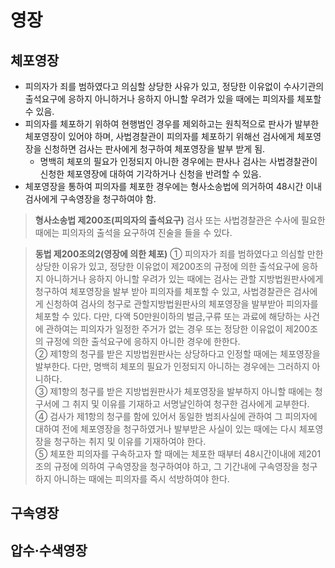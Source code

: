 # 영장

## 체포영장

- 피의자가 죄를 범하였다고 의심할 상당한 사유가 있고, 정당한 이유없이 수사기관의 출석요구에 응하지 아니하거나 응하지 아니할 우려가 있을 때에는 피의자를 체포할 수 있음.
- 피의자를 체포하기 위하여 현행범인 경우를 제외하고는 원칙적으로 판사가 발부한 체포영장이 있어야 하며, 사법경찰관이 피의자를 체포하기 위해선 검사에게 체포영장을 신청하면 검사는 판사에게 청구하여 체포영장을 발부 받게 됨.
    - 명백히 체포의 필요가 인정되지 아니한 경우에는 판사나 검사는 사법경찰관이 신청한 체포영장에 대하여 기각하거나 신청을 반려할 수 있음.
- 체포영장을 통하여 피의자를 체포한 경우에는 형사소송법에 의거하여 48시간 이내 검사에게 구속영장을 청구하여야 함.

> **형사소송법 제200조(피의자의 출석요구)** 검사 또는 사법경찰관은 수사에 필요한 때에는 피의자의 출석을 요구하여 진술을 들을 수 있다.

> **동법 제200조의2(영장에 의한 체포)** ① 피의자가 죄를 범하였다고 의심할 만한 상당한 이유가 있고, 정당한 이유없이 제200조의 규정에 의한 출석요구에 응하지 아니하거나 응하지 아니할 우려가 있는 때에는 검사는 관할 지방법원판사에게 청구하여 체포영장을 발부 받아 피의자를 체포할 수 있고, 사법경찰관은 검사에게 신청하여 검사의 청구로 관할지방법원판사의 체포영장을 발부받아 피의자를 체포할 수 있다. 다만, 다액 50만원이하의 벌금,구류 또는 과료에 해당하는 사건에 관하여는 피의자가 일정한 주거가 없는 경우 또는 정당한 이유없이 제200조의 규정에 의한 출석요구에 응하지 아니한 경우에 한한다.  
> ② 제1항의 청구를 받은 지방법원판사는 상당하다고 인정할 때에는 체포영장을 발부한다. 다만, 명백히 체포의 필요가 인정되지 아니하는 경우에는 그러하지 아니하다.  
> ③ 제1항의 청구를 받은 지방법원판사가 체포영장을 발부하지 아니할 때에는 청구서에 그 취지 및 이유를 기재하고 서명날인하여 청구한 검사에게 교부한다.  
> ④ 검사가 제1항의 청구를 함에 있어서 동일한 범죄사실에 관하여 그 피의자에 대하여 전에 체포영장을 청구하였거나 발부받은 사실이 있는 때에는 다시 체포영장을 청구하는 취지 및 이유를 기재하여야 한다.  
> ⑤ 체포한 피의자를 구속하고자 할 때에는 체포한 때부터 48시간이내에 제201조의 규정에 의하여 구속영장을 청구하여야 하고, 그 기간내에 구속영장을 청구하지 아니하는 때에는 피의자를 즉시 석방하여야 한다.

## 구속영장

## 압수·수색영장
